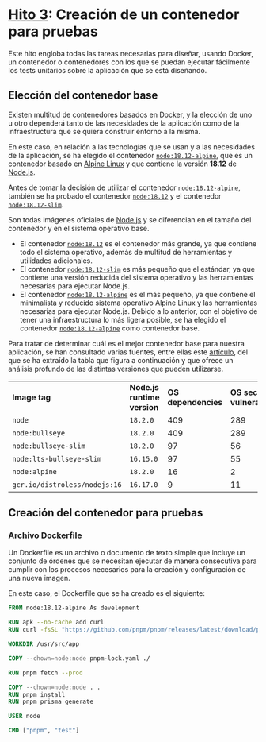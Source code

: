 # [Hito 3](https://jj.github.io/CC/documentos/proyecto/3.Docker): Creación de un contenedor para pruebas

Este hito engloba todas las tareas necesarias para diseñar, usando Docker, un contenedor o contenedores con los que se puedan ejecutar fácilmente los tests unitarios sobre la aplicación que se está diseñando.

## Elección del contenedor base

Existen multitud de contenedores basados en Docker, y la elección de uno u otro dependerá tanto de las necesidades de la aplicación como de la infraestructura que se quiera construir entorno a la misma. 

En este caso, en relación a las tecnologías que se usan y a las necesidades de la aplicación, se ha elegido el contenedor [`node:18.12-alpine`](https://hub.docker.com/layers/library/node/18.12/images/sha256-5a73d75604f30ec5cc9ed44f2b9fad3beeedc3211a62a8b7ef86b0bfe10ee29b?context=explore), que es un contenedor basado en [Alpine Linux](https://www.alpinelinux.org/) y que contiene la versión **18.12** de [Node.js](https://nodejs.org/es/).

Antes de tomar la decisión de utilizar el contenedor [`node:18.12-alpine`](https://hub.docker.com/layers/library/node/18.12/images/sha256-5a73d75604f30ec5cc9ed44f2b9fad3beeedc3211a62a8b7ef86b0bfe10ee29b?context=explore), también se ha probado el contenedor [`node:18.12`](https://hub.docker.com/layers/library/node/18.12/images/sha256-5a73d75604f30ec5cc9ed44f2b9fad3beeedc3211a62a8b7ef86b0bfe10ee29b?context=explore) y el contenedor [`node:18.12-slim`](https://hub.docker.com/layers/library/node/18.12-slim/images/sha256-4f2bfa18008f5b8c201df4bfc847b50ed5306bd0ff52343b2c82c568a677575c?context=explore). 

Son todas imágenes oficiales de [Node.js](https://nodejs.org/es/) y se diferencian en el tamaño del contenedor y en el sistema operativo base. 
- El contenedor [`node:18.12`](https://hub.docker.com/layers/library/node/18.12/images/sha256-5a73d75604f30ec5cc9ed44f2b9fad3beeedc3211a62a8b7ef86b0bfe10ee29b?context=explore)  es el contenedor más grande, ya que contiene todo el sistema operativo, además de multitud de herramientas y utilidades adicionales. 
- El contenedor [`node:18.12-slim`](https://hub.docker.com/layers/library/node/18.12-slim/images/sha256-4f2bfa18008f5b8c201df4bfc847b50ed5306bd0ff52343b2c82c568a677575c?context=explore) es más pequeño que el estándar, ya que contiene una versión reducida del sistema operativo y las herramientas necesarias para ejecutar Node.js. 
- El contenedor [`node:18.12-alpine`](https://hub.docker.com/layers/library/node/18.12/images/sha256-5a73d75604f30ec5cc9ed44f2b9fad3beeedc3211a62a8b7ef86b0bfe10ee29b?context=explore) es el más pequeño, ya que contiene el minimalista y reducido sistema operativo Alpine Linux y las herramientas necesarias para ejecutar Node.js. Debido a lo anterior, con el objetivo de tener una infraestructura lo más ligera posible, se ha elegido el contenedor [`node:18.12-alpine`](https://hub.docker.com/layers/library/node/18.12/images/sha256-5a73d75604f30ec5cc9ed44f2b9fad3beeedc3211a62a8b7ef86b0bfe10ee29b?context=explore) como contenedor base.

Para tratar de determinar cuál es el mejor contenedor base para nuestra aplicación, se han consultado varias fuentes, entre ellas este [artículo](https://snyk.io/blog/choosing-the-best-node-js-docker-image/), del que se ha extraído la tabla que figura a continuación y que ofrece un análisis profundo de las distintas versiones que pueden utilizarse.

|     |     |     |     |     |     |     |     |     |     |
| --- | --- | --- | --- | --- | --- | --- | --- | --- | --- |
| **Image tag** | **Node.js runtime version** | **OS dependencies** | **OS security vulnerabilities** | **High and Critical vulnerabilities** | **Medium vulnerabilities** | **Low vulnerabilities** | **Node.js runtime vulnerabilities** | **Image size** | **Yarn available** |
| `node` | `18.2.0` | 409 | 289 | 54  | 18  | 217 | 7   | 952MB | Yes |
| `node:bullseye` | `18.2.0` | 409 | 289 | 54  | 18  | 217 | 7   | 952MB | Yes |
| `node:bullseye-slim` | `18.2.0` | 97  | 56  | 4   | 8   | 44  | 7   | 246MB | Yes |
| `node:lts-bullseye-slim` | `16.15.0` | 97  | 55  | 4   | 7   | 44  | 6   | 188MB | Yes |
| `node:alpine` | `18.2.0` | 16  | 2   | 2   | 0   | 0   | 0   | 178MB | Yes |
| `gcr.io/distroless/nodejs:16` | `16.17.0` | 9   | 11  | 0   | 0   | 11  | 0   | 112MB | No  |

## Creación del contenedor para pruebas

### Archivo Dockerfile

Un Dockerfile es un archivo o documento de texto simple que incluye un conjunto de órdenes que se necesitan ejecutar de manera consecutiva para cumplir con los procesos necesarios para la creación y configuración de una nueva imagen.

En este caso, el Dockerfile que se ha creado es el siguiente:

```Dockerfile
FROM node:18.12-alpine As development

RUN apk --no-cache add curl
RUN curl -fsSL "https://github.com/pnpm/pnpm/releases/latest/download/pnpm-linuxstatic-x64" -o /bin/pnpm; chmod +x /bin/pnpm;

WORKDIR /usr/src/app

COPY --chown=node:node pnpm-lock.yaml ./

RUN pnpm fetch --prod

COPY --chown=node:node . .
RUN pnpm install
RUN pnpm prisma generate

USER node

CMD ["pnpm", "test"]
```
